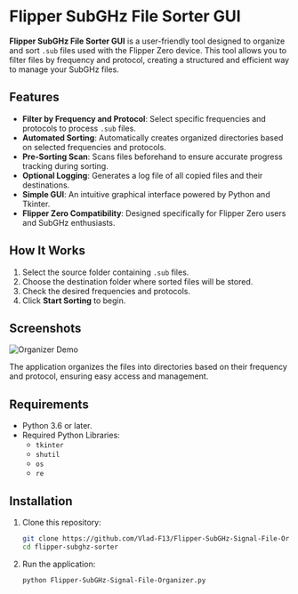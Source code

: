 # Flipper SubGHz File Sorter GUI

**Flipper SubGHz File Sorter GUI** is a user-friendly tool designed to organize and sort `.sub` files used with the Flipper Zero device. This tool allows you to filter files by frequency and protocol, creating a structured and efficient way to manage your SubGHz files.

## Features
- **Filter by Frequency and Protocol**: Select specific frequencies and protocols to process `.sub` files.
- **Automated Sorting**: Automatically creates organized directories based on selected frequencies and protocols.
- **Pre-Sorting Scan**: Scans files beforehand to ensure accurate progress tracking during sorting.
- **Optional Logging**: Generates a log file of all copied files and their destinations.
- **Simple GUI**: An intuitive graphical interface powered by Python and Tkinter.
- **Flipper Zero Compatibility**: Designed specifically for Flipper Zero users and SubGHz enthusiasts.

## How It Works
1. Select the source folder containing `.sub` files.
2. Choose the destination folder where sorted files will be stored.
3. Check the desired frequencies and protocols.
4. Click **Start Sorting** to begin.

## Screenshots
![Organizer Demo](https://github.com/user-attachments/assets/2d7a18a0-f9ad-4d25-8282-1553d85f75ba)

The application organizes the files into directories based on their frequency and protocol, ensuring easy access and management.

## Requirements
- Python 3.6 or later.
- Required Python Libraries:
  - `tkinter`
  - `shutil`
  - `os`
  - `re`

## Installation
1. Clone this repository:
   ```bash
   git clone https://github.com/Vlad-F13/Flipper-SubGHz-Signal-File-Organizer.git
   cd flipper-subghz-sorter
2. Run the application:
   ```bash
   python Flipper-SubGHz-Signal-File-Organizer.py

   
